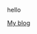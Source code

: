 <!DOCTYPE html>
<html>
<head>
</head>
<body>
  <p>hello </p>
  <a href="https://ashutoshkumargautam.blogspot.com/">My blog</a>
</body>
</html>
